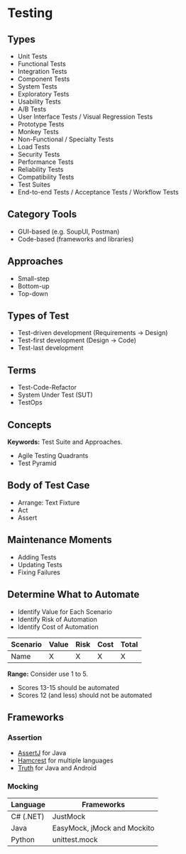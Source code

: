 # Testing

## Types

- Unit Tests
- Functional Tests
- Integration Tests
- Component Tests
- System Tests
- Exploratory Tests
- Usability Tests
- A/B Tests
- User Interface Tests / Visual Regression Tests
- Prototype Tests
- Monkey Tests
- Non-Functional / Specialty Tests
- Load Tests
- Security Tests
- Performance Tests
- Reliability Tests
- Compatibility Tests
- Test Suites
- End-to-end Tests / Acceptance Tests / Workflow Tests

<!--
jest-image-snapshot
-->

## Category Tools

- GUI-based (e.g. SoupUI, Postman)
- Code-based (frameworks and libraries)

## Approaches

- Small-step
- Bottom-up
- Top-down

## Types of Test

- Test-driven development (Requirements -> Design)
- Test-first development (Design -> Code)
- Test-last development

## Terms

- Test-Code-Refactor
- System Under Test (SUT)
- TestOps

## Concepts

**Keywords:** Test Suite and Approaches.

- Agile Testing Quadrants
- Test Pyramid

## Body of Test Case

- Arrange: Text Fixture
- Act
- Assert

## Maintenance Moments

- Adding Tests
- Updating Tests
- Fixing Failures

## Determine What to Automate

- Identify Value for Each Scenario
- Identify Risk of Automation
- Identify Cost of Automation

| Scenario | Value | Risk | Cost | Total |
| -------- | ----- | ---- | ---- | ----- |
| Name     | X     | X    | X    | X     |

**Range:** Consider use 1 to 5.

- Scores 13-15 should be automated
- Scores 12 (and less) should not be automated

## Frameworks

<!-- ### Build

TODO -->

### Assertion

- [AssertJ](https://assertj.github.io/doc/) for Java
- [Hamcrest](http://hamcrest.org/) for multiple languages
- [Truth](https://github.com/google/truth) for Java and Android

### Mocking

| Language  | Frameworks                  |
| --------- | --------------------------- |
| C# (.NET) | JustMock                    |
| Java      | EasyMock, jMock and Mockito |
| Python    | unittest.mock               |

